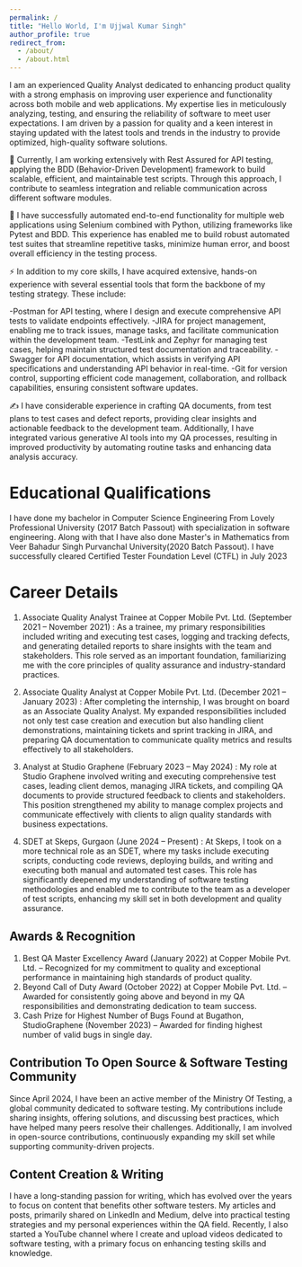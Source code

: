 ```yaml
---
permalink: /
title: "Hello World, I'm Ujjwal Kumar Singh"
author_profile: true
redirect_from: 
  - /about/
  - /about.html
---
```



I am an experienced Quality Analyst dedicated to enhancing product quality with a strong emphasis on improving user experience and functionality across both mobile and web applications. My expertise lies in meticulously analyzing, testing, and ensuring the reliability of software to meet user expectations. I am driven by a passion for quality and a keen interest in staying updated with the latest tools and trends in the industry to provide optimized, high-quality software solutions.

🌱 Currently, I am working extensively with Rest Assured for API testing, applying the BDD (Behavior-Driven Development) framework to build scalable, efficient, and maintainable test scripts. Through this approach, I contribute to seamless integration and reliable communication across different software modules.

💞️ I have successfully automated end-to-end functionality for multiple web applications using Selenium combined with Python, utilizing frameworks like Pytest and BDD. This experience has enabled me to build robust automated test suites that streamline repetitive tasks, minimize human error, and boost overall efficiency in the testing process.

⚡ In addition to my core skills, I have acquired extensive, hands-on experience with several essential tools that form the backbone of my testing strategy. These include:

-Postman for API testing, where I design and execute comprehensive API tests to validate endpoints effectively.
-JIRA for project management, enabling me to track issues, manage tasks, and facilitate communication within the development team.
-TestLink and Zephyr for managing test cases, helping maintain structured test documentation and traceability.
-Swagger for API documentation, which assists in verifying API specifications and understanding API behavior in real-time.
-Git for version control, supporting efficient code management, collaboration, and rollback capabilities, ensuring consistent software updates.

✍️ I have considerable experience in crafting QA documents, from test plans to test cases and defect reports, providing clear insights and actionable feedback to the development team. Additionally, I have integrated various generative AI tools into my QA processes, resulting in improved productivity by automating routine tasks and enhancing data analysis accuracy.

Educational Qualifications
======
I have done my bachelor in Computer Science Engineering From Lovely Professional University (2017 Batch Passout) with specialization in software engineering. Along with that I have also done Master's in Mathematics from Veer Bahadur Singh Purvanchal University(2020 Batch Passout). 
I have successfully cleared Certified Tester Foundation Level (CTFL) in July 2023


Career Details 
======

1. Associate Quality Analyst Trainee at Copper Mobile Pvt. Ltd. (September 2021 – November 2021) : As a trainee, my primary responsibilities included writing and executing test cases, logging and tracking defects, and generating detailed reports to share insights with the team and stakeholders. This role served as an important foundation, familiarizing me with the core principles of quality assurance and industry-standard practices.

2. Associate Quality Analyst at Copper Mobile Pvt. Ltd. (December 2021 – January 2023) : After completing the internship, I was brought on board as an Associate Quality Analyst. My expanded responsibilities included not only test case creation and execution but also handling client demonstrations, maintaining tickets and sprint tracking in JIRA, and preparing QA documentation to communicate quality metrics and results effectively to all stakeholders.

3. Analyst at Studio Graphene (February 2023 – May 2024) : My role at Studio Graphene involved writing and executing comprehensive test cases, leading client demos, managing JIRA tickets, and compiling QA documents to provide structured feedback to clients and stakeholders. This position strengthened my ability to manage complex projects and communicate effectively with clients to align quality standards with business expectations.

4. SDET at Skeps, Gurgaon (June 2024 – Present) : At Skeps, I took on a more technical role as an SDET, where my tasks include executing scripts, conducting code reviews, deploying builds, and writing and executing both manual and automated test cases. This role has significantly deepened my understanding of software testing methodologies and enabled me to contribute to the team as a developer of test scripts, enhancing my skill set in both development and quality assurance.


Awards & Recognition
------
1. Best QA Master Excellency Award (January 2022) at Copper Mobile Pvt. Ltd. – Recognized for my commitment to quality and exceptional performance in maintaining high standards of product quality.
2. Beyond Call of Duty Award (October 2022) at Copper Mobile Pvt. Ltd. – Awarded for consistently going above and beyond in my QA responsibilities and demonstrating dedication to team success.
3. Cash Prize for Highest Number of Bugs Found at Bugathon, StudioGraphene (November 2023) – Awarded for finding highest number of valid bugs in single day. 

Contribution To Open Source & Software Testing Community  
------
Since April 2024, I have been an active member of the Ministry Of Testing, a global community dedicated to software testing. My contributions include sharing insights, offering solutions, and discussing best practices, which have helped many peers resolve their challenges. Additionally, I am involved in open-source contributions, continuously expanding my skill set while supporting community-driven projects.

Content Creation & Writing
------

I have a long-standing passion for writing, which has evolved over the years to focus on content that benefits other software testers. My articles and posts, primarily shared on LinkedIn and Medium, delve into practical testing strategies and my personal experiences within the QA field. Recently, I also started a YouTube channel where I create and upload videos dedicated to software testing, with a primary focus on enhancing testing skills and knowledge.

